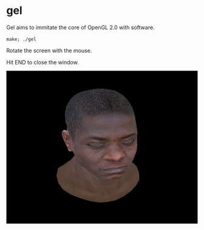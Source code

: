 # gel

Gel aims to immitate the core of OpenGL 2.0 with software.

    make; ./gel

Rotate the screen with the mouse.

Hit END to close the window.

![screenshot](scrots/2018-01-11-174100_600x480_scrot.png)

